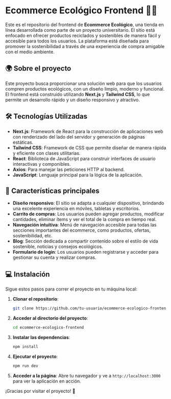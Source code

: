 # **Ecommerce Ecológico Frontend 🌱🛒**

Este es el repositorio del frontend de **Ecommerce Ecológico**, una tienda en línea desarrollada como parte de un proyecto universitario. El sitio está enfocado en ofrecer productos reciclados y sostenibles de manera fácil y accesible para todos los usuarios. La plataforma está diseñada para promover la sostenibilidad a través de una experiencia de compra amigable con el medio ambiente.

## 🌍 **Sobre el proyecto**

Este proyecto busca proporcionar una solución web para que los usuarios compren productos ecológicos, con un diseño limpio, moderno y funcional. El frontend está construido utilizando **Next.js** y **Tailwind CSS**, lo que permite un desarrollo rápido y un diseño responsivo y atractivo.

## 🛠 **Tecnologías Utilizadas**

- **Next.js**: Framework de React para la construcción de aplicaciones web con renderizado del lado del servidor y generación de páginas estáticas.
- **Tailwind CSS**: Framework de CSS que permite diseñar de manera rápida y eficiente con clases utilitarias.
- **React**: Biblioteca de JavaScript para construir interfaces de usuario interactivas y componibles.
- **Axios**: Para manejar las peticiones HTTP al backend.
- **JavaScript**: Lenguaje principal para la lógica de la aplicación.

## 🚀 **Características principales**

- **Diseño responsivo**: El sitio se adapta a cualquier dispositivo, brindando una excelente experiencia en móviles, tabletas y escritorios.
- **Carrito de compras**: Los usuarios pueden agregar productos, modificar cantidades, eliminar ítems y ver el total de la compra en tiempo real.
- **Navegación intuitiva**: Menú de navegación accesible para todas las secciones importantes del ecommerce, como productos, ofertas, sostenibilidad, etc.
- **Blog**: Sección dedicada a compartir contenido sobre el estilo de vida sostenible, noticias y consejos ecológicos.
- **Formulario de login**: Los usuarios pueden registrarse y acceder para gestionar su cuenta y realizar compras.

## 💻 **Instalación**

Sigue estos pasos para correr el proyecto en tu máquina local:

1. **Clonar el repositorio**:

   ```bash
   git clone https://github.com/tu-usuario/ecommerce-ecologico-frontend.git
   ```

2. **Acceder al directorio del proyecto**:

   ```bash
   cd ecommerce-ecologico-frontend
   ```

3. **Instalar las dependencias**:

   ```bash
   npm install
   ```

4. **Ejecutar el proyecto**:

   ```bash
   npm run dev
   ```

5. **Acceder a la página**: Abre tu navegador y ve a `http://localhost:3000` para ver la aplicación en acción.


¡Gracias por visitar el proyecto! 🌿

